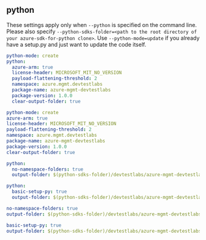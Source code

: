 ## python

These settings apply only when `--python` is specified on the command line.
Please also specify `--python-sdks-folder=<path to the root directory of your azure-sdk-for-python clone>`.
Use `--python-mode=update` if you already have a setup.py and just want to update the code itself.

``` yaml $(python) && !$(track2)
python-mode: create
python:
  azure-arm: true
  license-header: MICROSOFT_MIT_NO_VERSION
  payload-flattening-threshold: 2
  namespace: azure.mgmt.devtestlabs
  package-name: azure-mgmt-devtestlabs
  package-version: 1.0.0
  clear-output-folder: true
```
``` yaml $(python) && $(track2)
python-mode: create
azure-arm: true
license-header: MICROSOFT_MIT_NO_VERSION
payload-flattening-threshold: 2
namespace: azure.mgmt.devtestlabs
package-name: azure-mgmt-devtestlabs
package-version: 1.0.0
clear-output-folder: true
```
``` yaml $(python) && $(python-mode) == 'update' && !$(track2)
python:
  no-namespace-folders: true
  output-folder: $(python-sdks-folder)/devtestlabs/azure-mgmt-devtestlabs/azure/mgmt/devtestlabs
```
``` yaml $(python) && $(python-mode) == 'create' && !$(track2)
python:
  basic-setup-py: true
  output-folder: $(python-sdks-folder)/devtestlabs/azure-mgmt-devtestlabs
```

``` yaml $(python) && $(python-mode) == 'update' && $(track2)
no-namespace-folders: true
output-folder: $(python-sdks-folder)/devtestlabs/azure-mgmt-devtestlabs/azure/mgmt/devtestlabs
```
``` yaml $(python) && $(python-mode) == 'create' && $(track2)
basic-setup-py: true
output-folder: $(python-sdks-folder)/devtestlabs/azure-mgmt-devtestlabs
```